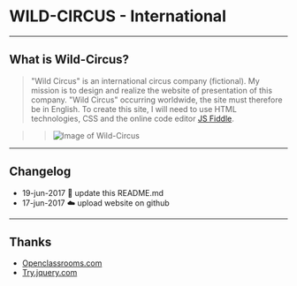 # WILD-CIRCUS - International

----
## What is Wild-Circus?

> "Wild Circus" is an international circus company (fictional). My mission is to design and realize the website of presentation of this company. "Wild Circus" occurring worldwide, the site must therefore be in English. To create this site, I will need to use HTML technologies, CSS and the online code editor [JS Fiddle](https://jsfiddle.net/). 

> >![Image of Wild-Circus](https://raw.githubusercontent.com/Eoras/Wild-Circus/master/img/preview.png)

----
## Changelog
* 19-jun-2017 :pencil: update this README.md
* 17-jun-2017 :cloud: upload website on github

----
## Thanks
* [Openclassrooms.com](https://openclassrooms.com/)
* [Try.jquery.com](http://try.jquery.com/)
